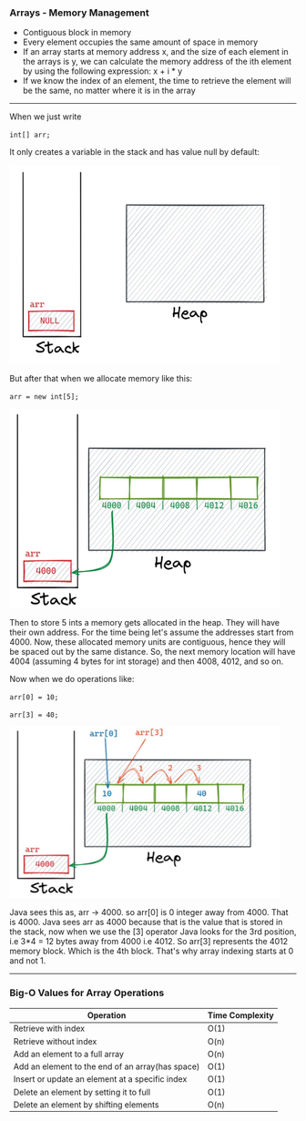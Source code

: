 ### Arrays - Memory Management
- Contiguous block in memory
- Every element occupies the same amount of space in memory
- If an array starts at memory address x, and the size of each element
  in the arrays is y, we can calculate the memory address of the ith element
  by using the following expression: x + i * y
- If we know the index of an element, the time to retrieve the element will be the same,
  no matter where it is in the array

***

When we just write

`int[] arr;`

It only creates a variable in the stack and has value null by default:

<img height="350" src="src/main/resources/media/arrays_memory/arrays_memory1.jpg" width="474"/>


But after that when we allocate memory like this:

`arr = new int[5];`

<img height="350" src="/src/main/resources/media/arrays_memory/arrays_memory2.jpg" width="474"/>

Then to store 5 ints a memory gets allocated in the heap. They will have their own address.
For the time being let's assume the addresses start from 4000. 
Now, these allocated memory units are contiguous, hence they will be spaced out by the same distance.
So, the next memory location will have 4004 (assuming 4 bytes for int storage) and then 4008, 4012, and so on.



Now when we do operations like:

`arr[0] = 10;`

`arr[3] = 40;`


<img height="300" src="/src/main/resources/media/arrays_memory/arrays_memory3.jpg" width="474"/>

Java sees this as, arr -> 4000. so arr[0] is 0 integer away from 4000. That is 4000.
Java sees arr as 4000 because that is the value that is stored in the stack, now when
we use the [3] operator Java looks for the 3rd position, i.e 3*4 = 12 bytes away from
4000 i.e 4012. So arr[3] represents the 4012 memory block. Which is the 4th block.
That's why array indexing starts at 0 and not 1.

***

### Big-O Values for Array Operations
| **Operation**                                    | **Time Complexity** |
|--------------------------------------------------|---------------------|
| Retrieve with index                              | O(1)                |
| Retrieve without index                           | O(n)                |
| Add an element to a full array                   | O(n)                |
| Add an element to the end of an array(has space) | O(1)                |
| Insert or update an element at a specific index  | O(1)                |
| Delete an element by setting it to full          | O(1)                |
| Delete an element by shifting elements           | O(n)                |
